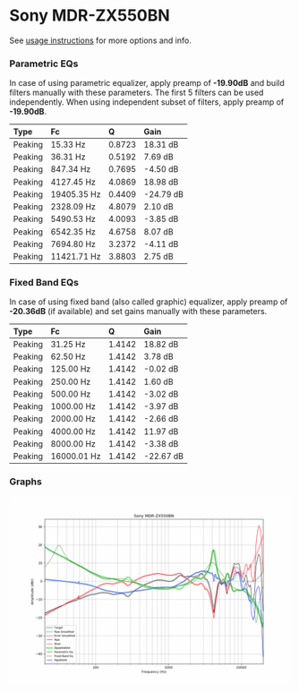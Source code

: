 # Sony MDR-ZX550BN
See [usage instructions](https://github.com/jaakkopasanen/AutoEq#usage) for more options and info.

### Parametric EQs
In case of using parametric equalizer, apply preamp of **-19.90dB** and build filters manually
with these parameters. The first 5 filters can be used independently.
When using independent subset of filters, apply preamp of **-19.90dB**.

| Type    | Fc          |      Q | Gain      |
|:--------|:------------|:-------|:----------|
| Peaking | 15.33 Hz    | 0.8723 | 18.31 dB  |
| Peaking | 36.31 Hz    | 0.5192 | 7.69 dB   |
| Peaking | 847.34 Hz   | 0.7695 | -4.50 dB  |
| Peaking | 4127.45 Hz  | 4.0869 | 18.98 dB  |
| Peaking | 19405.35 Hz | 0.4409 | -24.79 dB |
| Peaking | 2328.09 Hz  | 4.8079 | 2.10 dB   |
| Peaking | 5490.53 Hz  | 4.0093 | -3.85 dB  |
| Peaking | 6542.35 Hz  | 4.6758 | 8.07 dB   |
| Peaking | 7694.80 Hz  | 3.2372 | -4.11 dB  |
| Peaking | 11421.71 Hz | 3.8803 | 2.75 dB   |

### Fixed Band EQs
In case of using fixed band (also called graphic) equalizer, apply preamp of **-20.36dB**
(if available) and set gains manually with these parameters.

| Type    | Fc          |      Q | Gain      |
|:--------|:------------|:-------|:----------|
| Peaking | 31.25 Hz    | 1.4142 | 18.82 dB  |
| Peaking | 62.50 Hz    | 1.4142 | 3.78 dB   |
| Peaking | 125.00 Hz   | 1.4142 | -0.02 dB  |
| Peaking | 250.00 Hz   | 1.4142 | 1.60 dB   |
| Peaking | 500.00 Hz   | 1.4142 | -3.02 dB  |
| Peaking | 1000.00 Hz  | 1.4142 | -3.97 dB  |
| Peaking | 2000.00 Hz  | 1.4142 | -2.66 dB  |
| Peaking | 4000.00 Hz  | 1.4142 | 11.97 dB  |
| Peaking | 8000.00 Hz  | 1.4142 | -3.38 dB  |
| Peaking | 16000.01 Hz | 1.4142 | -22.67 dB |

### Graphs
![](./Sony%20MDR-ZX550BN.png)